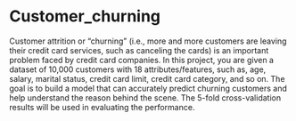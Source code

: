 # Customer_churning
Customer attrition or “churning” (i.e., more and more customers are leaving their credit card services, such as canceling the cards) is an important problem faced by credit card companies. In this project, you are given a dataset of 10,000 customers with 18 attributes/features, such as, age, salary, marital status, credit card limit, credit card category, and so on. The goal is to build a model that can accurately predict churning customers and help understand the reason behind the scene. The 5-fold cross-validation results will be used in evaluating the performance.
